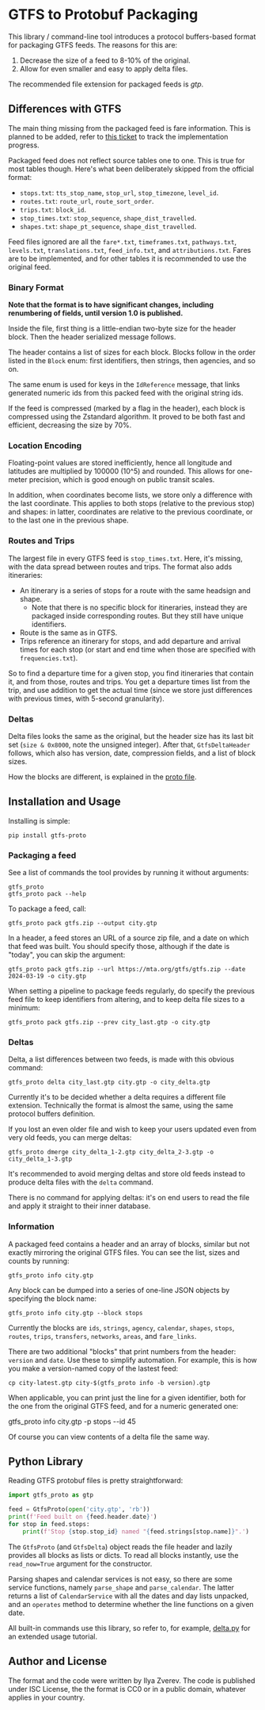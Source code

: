 # GTFS to Protobuf Packaging

This library / command-line tool introduces a protocol buffers-based format
for packaging GTFS feeds. The reasons for this are:

1. Decrease the size of a feed to 8-10% of the original.
2. Allow for even smaller and easy to apply delta files.

The recommended file extension for packaged feeds is _gtp_.

## Differences with GTFS

The main thing missing from the packaged feed is fare information.
This is planned to be added, refer to [this ticket](https://github.com/Zverik/gtfs-proto/issues/1)
to track the implementation progress.

Packaged feed does not reflect source tables one to one. This is true
for most tables though. Here's what been deliberately skipped from
the official format:

* `stops.txt`: `tts_stop_name`, `stop_url`, `stop_timezone`, `level_id`.
* `routes.txt`: `route_url`, `route_sort_order`.
* `trips.txt`: `block_id`.
* `stop_times.txt`: `stop_sequence`, `shape_dist_travelled`.
* `shapes.txt`: `shape_pt_sequence`, `shape_dist_travelled`.

Feed files ignored are all the `fare*.txt`, `timeframes.txt`, `pathways.txt`,
`levels.txt`, `translations.txt`, `feed_info.txt`, and `attributions.txt`.
Fares are to be implemented, and for other tables it is recommended
to use the original feed.

### Binary Format

**Note that the format is to have significant changes, including renumbering
of fields, until version 1.0 is published.**

Inside the file, first thing is a little-endian two-byte size for the header
block. Then the header serialized message follows.

The header contains a list of sizes for each block. Blocks follow in the order
listed in the `Block` enum: first identifiers, then strings, then agencies,
and so on.

The same enum is used for keys in the `IdReference` message, that links
generated numeric ids from this packed feed with the original string ids.

If the feed is compressed (marked by a flag in the header), each block is
compressed using the Zstandard algorithm. It proved to be both fast and efficient,
decreasing the size by 70%.

### Location Encoding

Floating-point values are stored inefficiently, hence all longitude and latitudes
are multiplied by 100000 (10^5) and rounded. This allows for one-meter precision,
which is good enough on public transit scales.

In addition, when coordinates become lists, we store only a difference with the
last coordinate. This applies to both stops (relative to the previous stop) and
shapes: in latter, coordinates are relative to the previous coordinate, or to
the last one in the previous shape.

### Routes and Trips

The largest file in every GTFS feed is `stop_times.txt`. Here, it's missing, with
the data spread between routes and trips. The format also adds itineraries:

* An itinerary is a series of stops for a route with the same headsign and shape.
  * Note that there is no specific block for itineraries, instead they are packaged
    inside corresponding routes. But they still have unique identifiers.
* Route is the same as in GTFS.
* Trips reference an itinerary for stops, and add departure and arrival times for
  each stop (or start and end time when those are specified with `frequencies.txt`).

So to find a departure time for a given stop, you find itineraries that contain it,
and from those, routes and trips. You get a departure times list from the trip,
and use addition to get the actual time (since we store just differences with previous
times, with 5-second granularity).

### Deltas

Delta files looks the same as the original, but the header size has its last bit
set (`size & 0x8000`, note the unsigned integer). After that, `GtfsDeltaHeader`
follows, which also has version, date, compression fields, and a list of block sizes.

How the blocks are different, is explained in the [proto file](protobuf/gtfs.proto).

## Installation and Usage

Installing is simple:

    pip install gtfs-proto

### Packaging a feed

See a list of commands the tool provides by running it without arguments:

    gtfs_proto
    gtfs_proto pack --help

To package a feed, call:

    gtfs_proto pack gtfs.zip --output city.gtp

In a header, a feed stores an URL of a source zip file, and a date on which
that feed was built. You should specify those, although if the date is "today",
you can skip the argument:

    gtfs_proto pack gtfs.zip --url https://mta.org/gtfs/gtfs.zip --date 2024-03-19 -o city.gtp

When setting a pipeline to package feeds regularly, do specify the previous feed
file to keep identifiers from altering, and to keep delta file sizes to a minimum:

    gtfs_proto pack gtfs.zip --prev city_last.gtp -o city.gtp

### Deltas

Delta, a list differences between two feeds, is made with this obvious command:

    gtfs_proto delta city_last.gtp city.gtp -o city_delta.gtp

Currently it's to be decided whether a delta requires a different file extension.
Technically the format is almost the same, using the same protocol buffers definition.

If you lost an even older file and wish to keep your users updated even from very
old feeds, you can merge deltas:

    gtfs_proto dmerge city_delta_1-2.gtp city_delta_2-3.gtp -o city_delta_1-3.gtp

It's recommended to avoid merging deltas and store old feeds instead to produce
delta files with the `delta` command.

There is no command for applying deltas: it's on end users to read the file and
apply it straight to their inner database.

### Information

A packaged feed contains a header and an array of blocks, similar but not exactly mirroring
the original GTFS files. You can see the list, sizes and counts by running:

    gtfs_proto info city.gtp

Any block can be dumped into a series of one-line JSON objects by specifying
the block name:

    gtfs_proto info city.gtp --block stops

Currently the blocks are `ids`, `strings`, `agency`, `calendar`, `shapes`,
`stops`, `routes`, `trips`, `transfers`, `networks`, `areas`, and `fare_links`.

There are two additional "blocks" that print numbers from the header:
`version` and `date`. Use these to simplify automation. For example, this is
how you make a version-named copy of the lastest feed:

    cp city-latest.gtp city-$(gtfs_proto info -b version).gtp

When applicable, you can print just the line for a given identifier,
both for the one from the original GTFS feed, and for a numeric generated one:

   gtfs_proto info city.gtp -p stops --id 45

Of course you can view contents of a delta file the same way.

## Python Library

Reading GTFS protobuf files is pretty straightforward:

```python
import gtfs_proto as gtp

feed = GtfsProto(open('city.gtp', 'rb'))
print(f'Feed built on {feed.header.date}')
for stop in feed.stops:
    print(f'Stop {stop.stop_id} named "{feed.strings[stop.name]}".')
```

The `GtfsProto` (and `GtfsDelta`) object reads the file header and lazily provides
all blocks as lists or dicts. To read all blocks instantly, use the `read_now=True`
argument for the constructor.

Parsing shapes and calendar services is not easy, so there are some service
functions, namely `parse_shape` and `parse_calendar`. The latter returns a list
of `CalendarService` with all the dates and day lists unpacked, and an `operates`
method to determine whether the line functions on a given date.

All built-in commands use this library, so refer to, for example,
[delta.py](src/gtfs_proto/delta.py) for an extended usage tutorial.

## Author and License

The format and the code were written by Ilya Zverev. The code is published under ISC License,
the the format is CC0 or in a public domain, whatever applies in your country.
